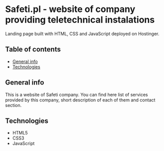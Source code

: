 # Safeti.pl - website of company providing teletechnical instalations

Landing page built with HTML, CSS and JavaScript deployed on Hostinger.

## Table of contents
* [General info](#general-info)
* [Technologies](#technologies)

## General info

This is a website of Safeti company. You can find here list of services provided by this company, short description of each of them and contact section.

## Technologies

- HTML5
- CSS3
- JavaScript

